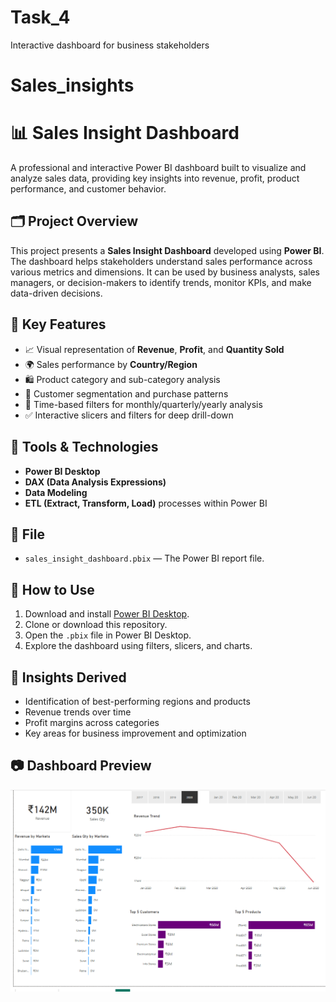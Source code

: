 # Task_4
Interactive dashboard for business stakeholders

# Sales_insights
# 📊 Sales Insight Dashboard

A professional and interactive Power BI dashboard built to visualize and analyze sales data, providing key insights into revenue, profit, product performance, and customer behavior.

## 🗂️ Project Overview

This project presents a **Sales Insight Dashboard** developed using **Power BI**. The dashboard helps stakeholders understand sales performance across various metrics and dimensions. It can be used by business analysts, sales managers, or decision-makers to identify trends, monitor KPIs, and make data-driven decisions.

## 📌 Key Features

- 📈 Visual representation of **Revenue**, **Profit**, and **Quantity Sold**
- 🌍 Sales performance by **Country/Region**
- 🛍️ Product category and sub-category analysis
- 👤 Customer segmentation and purchase patterns
- 📆 Time-based filters for monthly/quarterly/yearly analysis
- ✅ Interactive slicers and filters for deep drill-down

## 🧰 Tools & Technologies

- **Power BI Desktop**
- **DAX (Data Analysis Expressions)**
- **Data Modeling**
- **ETL (Extract, Transform, Load)** processes within Power BI

## 📁 File

- `sales_insight_dashboard.pbix` — The Power BI report file.

## 🚀 How to Use

1. Download and install [Power BI Desktop](https://powerbi.microsoft.com/desktop/).
2. Clone or download this repository.
3. Open the `.pbix` file in Power BI Desktop.
4. Explore the dashboard using filters, slicers, and charts.

## 📝 Insights Derived

- Identification of best-performing regions and products
- Revenue trends over time
- Profit margins across categories
- Key areas for business improvement and optimization

## 📷 Dashboard Preview

![Dashboard Preview](dashboard.png)



